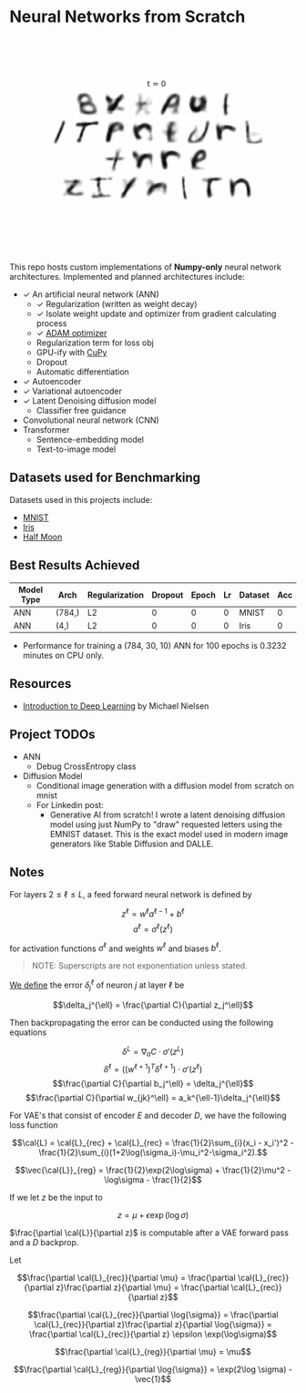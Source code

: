 # Neural Networks from Scratch

![](./nnfromscratch.gif)

This repo hosts custom implementations of **Numpy-only** neural network architectures. Implemented and planned architectures include: 
- ✓ An artificial neural network (ANN)
    - ✓ Regularization (written as weight decay)
    - ✓ Isolate weight update and optimizer from gradient calculating process
    - ✓ [ADAM optimizer](https://arxiv.org/pdf/1412.6980)
    - Regularization term for loss obj
    - GPU-ify with [CuPy](https://cupy.dev/)
    - Dropout
    - Automatic differentiation
- ✓ Autoencoder
- ✓ Variational autoencoder
- ✓ Latent Denoising diffusion model
    - Classifier free guidance
- Convolutional neural network (CNN)
- Transformer
    - Sentence-embedding model
    - Text-to-image model

## Datasets used for Benchmarking
Datasets used in this projects include:
- [MNIST](https://www.tensorflow.org/datasets/catalog/mnist)
- [Iris](https://archive.ics.uci.edu/dataset/53/iris)
- [Half Moon](https://scikit-learn.org/stable/modules/generated/sklearn.datasets.make_moons.html)

## Best Results Achieved

| Model Type | Arch | Regularization | Dropout | Epoch| Lr | Dataset | Acc |
|-|-|-|-|-|-|-|-|
| ANN | (784,) | L2 | 0 | 0 | 0 | MNIST | 0 |
| ANN | (4,) | L2 | 0 | 0 | 0 | Iris | 0 |

* Performance for training a (784, 30, 10) ANN for 100 epochs is 0.3232 minutes on CPU only. 

## Resources
- [Introduction to Deep Learning](http://neuralnetworksanddeeplearning.com/) by Michael Nielsen

## Project TODOs
- ANN
    - Debug CrossEntropy class
- Diffusion Model
    - Conditional image generation with a diffusion model from scratch on mnist
    - For Linkedin post:
        - Generative AI from scratch! I wrote a latent denoising diffusion model using just NumPy to "draw" requested letters using the EMNIST dataset. This is the exact model used in modern image generators like Stable Diffusion and DALLE.

## Notes
For layers $2 \leq \ell \leq L$, a feed forward neural network is defined by

$$z^{\ell} = w^{\ell}a^{\ell-1} + b^{\ell}$$
$$a^{\ell} = \sigma^{\ell}(z^{\ell})$$

for activation functions $\sigma^{\ell}$ and weights $w^{\ell}$ and biases $b^{\ell}$.

>  NOTE: Superscripts are not exponentiation unless stated. 

[We define](http://neuralnetworksanddeeplearning.com/chap2.html) the error $\delta_j^{\ell}$ of neuron $j$ at layer $\ell$ be 

$$\delta_j^{\ell} = \frac{\partial C}{\partial z_j^\ell}$$ 

Then backpropagating the error can be conducted using the following equations

$$\delta^L = \nabla_a C \cdot \sigma'(z^L)$$
$$\delta^{\ell} = ((w^{\ell+1})^{T}\delta^{\ell+1}) \cdot \sigma'(z^{\ell})$$
$$\frac{\partial C}{\partial b_j^\ell} = \delta_j^{\ell}$$
$$\frac{\partial C}{\partial w_{jk}^\ell} = a_k^{\ell-1}\delta_j^{\ell}$$

For VAE's that consist of encoder $E$ and decoder $D$, we have the following loss function

$$\cal{L} = \cal{L}_{rec} + \cal{L}_{rec} = \frac{1}{2}\sum_{i}(x_i - x_i')^2 - \frac{1}{2}\sum_{i}(1+2\log(\sigma_i)-\mu_i^2-\sigma_i^2).$$

$$\vec{\cal{L}}_{reg} = \frac{1}{2}\exp(2\log\sigma) + \frac{1}{2}\mu^2 - \log\sigma - \frac{1}{2}$$

If we let $z$ be the input to

$$z = \mu + \epsilon \exp(\log \sigma)$$


$\frac{\partial \cal{L}}{\partial z}$ is computable after a VAE forward pass and a $D$ backprop. 

Let 

$$\frac{\partial \cal{L}_{rec}}{\partial \mu} = \frac{\partial \cal{L}_{rec}}{\partial z}\frac{\partial z}{\partial \mu} = \frac{\partial \cal{L}_{rec}}{\partial z}$$

$$\frac{\partial \cal{L}_{rec}}{\partial \log{\sigma}} = \frac{\partial \cal{L}_{rec}}{\partial z}\frac{\partial z}{\partial \log{\sigma}} = \frac{\partial \cal{L}_{rec}}{\partial z} \epsilon \exp(\log\sigma)$$

$$\frac{\partial \cal{L}_{reg}}{\partial \mu} = \mu$$

$$\frac{\partial \cal{L}_{reg}}{\partial \log{\sigma}} = \exp(2\log \sigma) - \vec{1}$$



